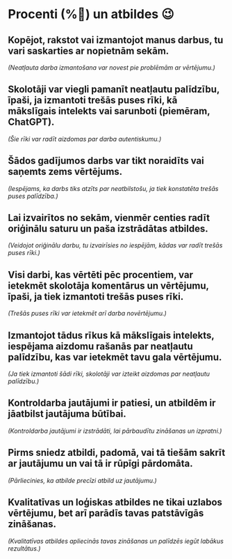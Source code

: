 # Procenti (%💯) un atbildes 😉

## Kopējot, rakstot vai izmantojot manus darbus, tu vari saskarties ar nopietnām sekām. 
*(Neatļauta darba izmantošana var novest pie problēmām ar vērtējumu.)*
## Skolotāji var viegli pamanīt neatļautu palīdzību, īpaši, ja izmantoti trešās puses rīki, kā mākslīgais intelekts vai sarunboti (piemēram, ChatGPT). 
*(Šie rīki var radīt aizdomas par darba autentiskumu.)*
## Šādos gadījumos darbs var tikt noraidīts vai saņemts zems vērtējums. 
*(Iespējams, ka darbs tiks atzīts par neatbilstošu, ja tiek konstatēta trešās puses palīdzība.)*
## Lai izvairītos no sekām, vienmēr centies radīt oriģinālu saturu un paša izstrādātas atbildes. 
*(Veidojot oriģinālu darbu, tu izvairīsies no iespējām, kādas var radīt trešās puses rīki.)*

## Visi darbi, kas vērtēti pēc procentiem, var ietekmēt skolotāja komentārus un vērtējumu, īpaši, ja tiek izmantoti trešās puses rīki. 
*(Trešās puses rīki var ietekmēt arī darba novērtējumu.)*
## Izmantojot tādus rīkus kā mākslīgais intelekts, iespējama aizdomu rašanās par neatļautu palīdzību, kas var ietekmēt tavu gala vērtējumu. 
*(Ja tiek izmantoti šādi rīki, skolotāji var izteikt aizdomas par neatļautu palīdzību.)*

## Kontroldarba jautājumi ir patiesi, un atbildēm ir jāatbilst jautājuma būtībai. 
*(Kontroldarba jautājumi ir izstrādāti, lai pārbaudītu zināšanas un izpratni.)*
## Pirms sniedz atbildi, padomā, vai tā tiešām sakrīt ar jautājumu un vai tā ir rūpīgi pārdomāta. 
*(Pārliecinies, ka atbilde precīzi atbild uz jautājumu.)*
## Kvalitatīvas un loģiskas atbildes ne tikai uzlabos vērtējumu, bet arī parādīs tavas patstāvīgās zināšanas. 
*(Kvalitatīvas atbildes apliecinās tavas zināšanas un palīdzēs iegūt labākus rezultātus.)*
